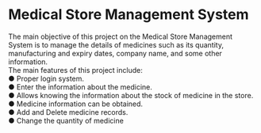 # Medical Store Management System
The main objective of this project on the Medical Store Management System is to manage the details of medicines such as its quantity, manufacturing and expiry dates, company name, and some other information.
</br>The main features of this project include:
</br>●	Proper login system.
</br>●	Enter the information about the medicine.
</br>●	Allows knowing the information about the stock of medicine in the store.
</br>●	Medicine information can be obtained.
</br>●	Add and Delete medicine records.
</br>●	Change the quantity of medicine
